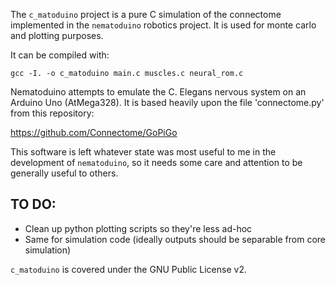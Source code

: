 The `c_matoduino` project is a pure C simulation of the connectome implemented in
the `nematoduino` robotics project. It is used for monte carlo and plotting purposes.

It can be compiled with:

```
gcc -I. -o c_matoduino main.c muscles.c neural_rom.c
```

Nematoduino attempts to emulate the C. Elegans nervous system
on an Arduino Uno (AtMega328). It is based heavily upon the file
'connectome.py' from this repository:

https://github.com/Connectome/GoPiGo

This software is left whatever state was most useful to me in the development
of `nematoduino`, so it needs some care and attention to be generally useful
to others.

TO DO:
------

* Clean up python plotting scripts so they're less ad-hoc
* Same for simulation code (ideally outputs should be separable from core simulation)

`c_matoduino` is covered under the GNU Public License v2.
